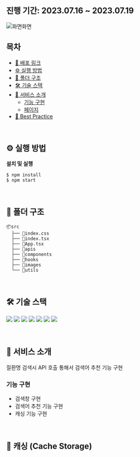 ## 진행 기간: 2023.07.16 ~ 2023.07.19

![화면화면](https://github.com/yoojiih/clinical-trial-search-bar/assets/33574807/320c3697-68f4-484d-a830-384e6118748d) <br/>

## 목차

- [🔗 배포 링크](#-배포-링크)
- [⚙️ 실행 방법](#️-실행-방법)
- [📂 폴더 구조](#-폴더-구조)
- [🛠️ 기술 스택](#️-기술-스택)
- [📖 서비스 소개](#-서비스-소개)
  - [기능 구현](#기능-구현)
  - [페이지](#페이지)
- [👑 Best Practice](#-best-practice)

<br/>

## ⚙️ 실행 방법

**설치 및 실행**

```
$ npm install
$ npm start
```

<br/>

## 📂 폴더 구조

```
📦src
  ├── 📄index.css
  ├── 📄index.tsx
  ├── 📄App.tsx
  ├── 📂apis
  ├── 📂components
  ├── 📂hooks
  ├── 📂images
  └── 📂utils
```

<br/>

## 🛠️ 기술 스택

<img src="https://img.shields.io/badge/react-61DAFB?style=for-the-badge&logo=react&logoColor=white"> <img src="https://img.shields.io/badge/typescript-3178C6?style=for-the-badge&logo=typescript&logoColor=white"> <img src="https://img.shields.io/badge/axios-5A29E4?style=for-the-badge&logo=axios&logoColor=white"> <img src="https://img.shields.io/badge/eslint-4B32C3?style=for-the-badge&logo=eslint&logoColor=white"> <img src="https://img.shields.io/badge/prettier-F7B93E?style=for-the-badge&logo=prettier&logoColor=white"> <img src="https://img.shields.io/badge/husky-000000?style=for-the-badge&logo=husky&logoColor=white"> <img src="https://img.shields.io/badge/vercel-000000?style=for-the-badge&logo=vercel&logoColor=white">

<br/>

## 📖 서비스 소개

질환명 검색시 API 호출 통해서 검색어 추천 기능 구현

### 기능 구현

- 검색창 구현
- 검색어 추천 기능 구현
- 캐싱 기능 구현

<br/>

## 👑 캐싱 (Cache Storage)
